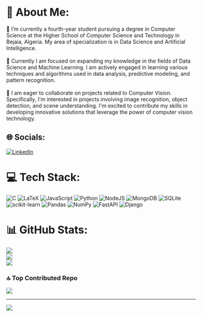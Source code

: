 # 💫 About Me:
🔭 I’m currently a fourth-year student pursuing a degree in Computer Science at the Higher School of Computer Science and Technology in Bejaia, Algeria. My area of specialization is in Data Science and Artificial Intelligence.<br><br>🌱 Currently I am focused on expanding my knowledge in the fields of Data Science and Machine Learning. I am actively engaged in learning various techniques and algorithms used in data analysis, predictive modeling, and pattern recognition.<br><br>👯 I am eager to collaborate on projects related to Computer Vision. Specifically, I'm interested in projects involving image recognition, object detection, and scene understanding. I'm excited to contribute my skills in developing innovative solutions that leverage the power of computer vision technology.

## 🌐 Socials:
[![LinkedIn](https://img.shields.io/badge/LinkedIn-%230077B5.svg?logo=linkedin&logoColor=white)](https://linkedin.com/in/https://www.linkedin.com/in/wissal-mezghiche-b2abb222b/) 

# 💻 Tech Stack:
![C](https://img.shields.io/badge/c-%2300599C.svg?style=for-the-badge&logo=c&logoColor=white) ![LaTeX](https://img.shields.io/badge/latex-%23008080.svg?style=for-the-badge&logo=latex&logoColor=white) ![JavaScript](https://img.shields.io/badge/javascript-%23323330.svg?style=for-the-badge&logo=javascript&logoColor=%23F7DF1E) ![Python](https://img.shields.io/badge/python-3670A0?style=for-the-badge&logo=python&logoColor=ffdd54) ![NodeJS](https://img.shields.io/badge/node.js-6DA55F?style=for-the-badge&logo=node.js&logoColor=white) ![MongoDB](https://img.shields.io/badge/MongoDB-%234ea94b.svg?style=for-the-badge&logo=mongodb&logoColor=white) ![SQLite](https://img.shields.io/badge/sqlite-%2307405e.svg?style=for-the-badge&logo=sqlite&logoColor=white) ![scikit-learn](https://img.shields.io/badge/scikit--learn-%23F7931E.svg?style=for-the-badge&logo=scikit-learn&logoColor=white) ![Pandas](https://img.shields.io/badge/pandas-%23150458.svg?style=for-the-badge&logo=pandas&logoColor=white) ![NumPy](https://img.shields.io/badge/numpy-%23013243.svg?style=for-the-badge&logo=numpy&logoColor=white) ![FastAPI](https://img.shields.io/badge/FastAPI-005571?style=for-the-badge&logo=fastapi) ![Django](https://img.shields.io/badge/django-%23092E20.svg?style=for-the-badge&logo=django&logoColor=white)
# 📊 GitHub Stats:
![](https://github-readme-stats.vercel.app/api?username=wissalmezghiche&theme=dark&hide_border=false&include_all_commits=false&count_private=false)<br/>
![](https://github-readme-streak-stats.herokuapp.com/?user=wissalmezghiche&theme=dark&hide_border=false)<br/>
![](https://github-readme-stats.vercel.app/api/top-langs/?username=wissalmezghiche&theme=dark&hide_border=false&include_all_commits=false&count_private=false&layout=compact)

### 🔝 Top Contributed Repo
![](https://github-contributor-stats.vercel.app/api?username=wissalmezghiche&limit=5&theme=dark&combine_all_yearly_contributions=true)

---
[![](https://visitcount.itsvg.in/api?id=wissalmezghiche&icon=0&color=0)](https://visitcount.itsvg.in)

<!-- Proudly created with GPRM ( https://gprm.itsvg.in ) -->
